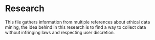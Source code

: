 # Research
This file gathers information from multiple references about ethical data mining, 
the idea behind in this research is to find a way to collect data without infringing laws and respecting user discretion.


